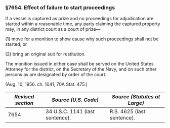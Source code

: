 ### §7654. Effect of failure to start proceedings ###

If a vessel is captured as prize and no proceedings for adjudication are started within a reasonable time, any party claiming the captured property may, in any district court as a court of prize—

(1) move for a monition to show cause why such proceedings shall not be started; or

(2) bring an original suit for restitution.

The monition issued in either case shall be served on the United States Attorney for the district, on the Secretary of the Navy, and on such other persons as are designated by order of the court.

(Aug. 10, 1956. ch. 1041, 70A Stat. 475.)

|*Revised section*|     *Source (U.S. Code)*      |*Source (Statutes at Large)*|
|-----------------|-------------------------------|----------------------------|
|      7654       |34 U.S.C. 1141 (last sentence).| R.S. 4625 (last sentence). |